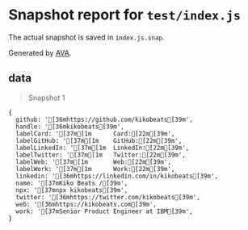 # Snapshot report for `test/index.js`

The actual snapshot is saved in `index.js.snap`.

Generated by [AVA](https://ava.li).

## data

> Snapshot 1

    {
      github: '[36mhttps://github.com/kikobeats[39m',
      handle: '[36mkikobeats[39m',
      labelCard: '[37m[1m      Card:[22m[39m',
      labelGitHub: '[37m[1m    GitHub:[22m[39m',
      labelLinkedIn: '[37m[1m  LinkedIn:[22m[39m',
      labelTwitter: '[37m[1m   Twitter:[22m[39m',
      labelWeb: '[37m[1m       Web:[22m[39m',
      labelWork: '[37m[1m      Work:[22m[39m',
      linkedin: '[36mhttps://linkedin.com/in/kikobeats[39m',
      name: '[37mKiko Beats /[39m',
      npx: '[37mnpx kikobeats[39m',
      twitter: '[36mhttps://twitter.com/kikobeats[39m',
      web: '[36mhttps://kikobeats.com[39m',
      work: '[37mSenior Product Engineer at IBM[39m',
    }
